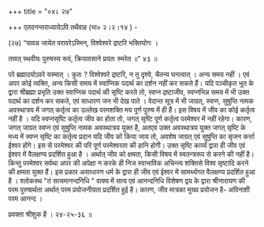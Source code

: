 +++
title = "०४८ २७"

+++
एतदनन्तराध्यायेऽपि तथैवाह (भा० २।२।१४ ) - 

(२७) “यावन्न जायेत परावरेऽस्मिन्, विश्वेश्वरे द्रष्टरि भक्तियोगः । 

तावत् स्थवीयः पुरुषस्य रूपं, क्रियावसाने प्रयतः स्मरेत ॥" ४३ ॥ 

परे ब्रह्मादयोऽवरे यस्मात् । कुतः ? विश्वेश्वरे द्रष्टरि, न तु दृश्ये, चैतन्य घनत्वात् । अन्य समय नहीं । एवं अपर कोई व्यक्ति, अन्य किसी समय में स्वाप्निक पदार्थ का दर्शन नहीं कर सकते हैं। यदि पञ्चीकृत भूत के द्वारा श्रीब्रह्मा प्रभृति उक्त स्वाप्निक पदार्थ की सृष्टि करते तो, स्वप्न द्रष्टाजीव, स्वप्नभिन्न समय में भी उक्त पदार्थ का दर्शन कर सकते, एवं साधारण जन भी देख पाते । वेदान्त सूत्र में भी जाग्रत्, स्वप्न, सुषुप्ति नामक अवस्थात्रय में जगत् कर्तृत्व का उल्लेख परमशक्ति मय पूर्ण पुरुष में ही हैं। इस विषय में जीव का कोई कर्तृत्व नहीं है । यदि स्वप्नसृष्टि कर्तृत्व जीव का होता तो, जगत् सृष्टि पूर्ण कर्तृत्व परमेश्वर में नहीं रहेगा। कारण, जगत् जाग्रत स्वप्न एवं सुषुप्ति नामक अवस्थात्रय युक्त है, अतएव उक्त अवस्थात्रय युक्त जगत् सृष्टि के मध्य में स्वप्न सृष्टि का कर्तृत्व प्रदान यदि जीव को किया जाय तो, अवशेष जाग्रत् एवं सुषुप्ति का सृजन कर्त्ता ईश्वर होंगे। इस से परमेश्वर की परि पूर्ण परमेश्वरता की हानि होगी। उक्त सृष्टि कार्य्यं द्वारा ही जीव एवं ईश्वर में वैलक्षण्य प्रदर्शित हुआ है । अर्थात् जीव को क्षमता, किसी विषय में स्वतन्त्ररूप से करने की नहीं है। किन्तु परमेश्वर सर्वथा अपर की अपेक्षा न करके ही निज स्वाभाविक अचिन्त्य शक्तिसे विश्व सृष्टादि करने की क्षमता युक्त हैं। इस प्रकार असाधारण धर्म के द्वारा ही जीव एवं ईश्वर में सामर्थ्यगत वैलक्षण्य प्रदर्शित हुआ है । श्लोकस्थ "तं सत्यमानन्दनिधि " वाक्य में सत्य एवं आनन्दनिधि विशेषण द्वय के द्वारा श्रीनारायण की परम पुरुषार्थता अर्थात् परम प्रयोजनीयता प्रदर्शित हुई है। कारण, जीव मात्रका मुख्य प्रयोजन है- अविनाशी परम आनन्द । 

प्रवक्ता श्रीशुक है । २४-२५-३६ ॥ 
